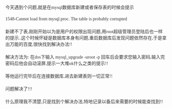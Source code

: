 <p style="margin-top:0px;margin-bottom:0px;padding:10px 0px;color:#333333;font-family:&quot;font-size:17px;white-space:normal;background-color:#FFFFFF;">
	今天遇到个问题,就是在mysql数据库新建或者保存表的时候会提示
</p>
<p style="margin-top:0px;margin-bottom:0px;padding:10px 0px;color:#333333;font-family:&quot;font-size:17px;white-space:normal;background-color:#FFFFFF;">
	1548-Cannot&nbsp;load&nbsp;from&nbsp;mysql.proc.&nbsp;The&nbsp;table&nbsp;is&nbsp;probably&nbsp;corrupted
</p>
<p style="margin-top:0px;margin-bottom:0px;padding:10px 0px;color:#333333;font-family:&quot;font-size:17px;white-space:normal;background-color:#FFFFFF;">
	新建不了表,刚刚开始以为是用户的权限出现问题,用root超级管理员登陆后也一样的提示..这个时候怀疑是数据库本身有问题,重启数据库后发现问题依然存在,于是拿出万能的百度,很快找到解决办法!!
</p>
<p style="margin-top:0px;margin-bottom:0px;padding:10px 0px;color:#333333;font-family:&quot;font-size:17px;white-space:normal;background-color:#FFFFFF;">
	解决方法为:&nbsp;在dos下输入&nbsp;mysql_upgrade&nbsp;-uroot&nbsp;-p&nbsp;回车后会要求您输入密码,输入完密码后他会自动滚屏,提示一大堆ok什么之类的提示!!
</p>
<p style="margin-top:0px;margin-bottom:0px;padding:10px 0px;color:#333333;font-family:&quot;font-size:17px;white-space:normal;background-color:#FFFFFF;">
	等他运行完毕后在连接数据库,进去新建表则一切正常!!
</p>
<p style="margin-top:0px;margin-bottom:0px;padding:10px 0px;color:#333333;font-family:&quot;font-size:17px;white-space:normal;background-color:#FFFFFF;">
	问题解决了!!!
</p>
<p style="margin-top:0px;margin-bottom:0px;padding:10px 0px;color:#333333;font-family:&quot;font-size:17px;white-space:normal;background-color:#FFFFFF;">
	什么原理我不清楚,只是找到个解决办法,特地记录以备后来需要的时候能查找到!!
</p>